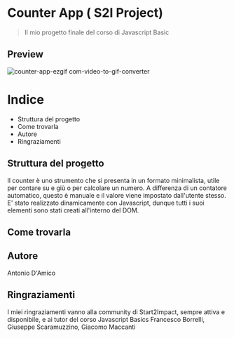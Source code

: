 # Counter App ( S2I Project)

> Il mio progetto finale del corso di Javascript Basic

## Preview

![counter-app-ezgif com-video-to-gif-converter](https://github.com/user-attachments/assets/00b7d935-7162-4171-9e57-09046f0c8b51)


# Indice
- Struttura del progetto  
- Come trovarla  
- Autore  
- Ringraziamenti  
## Struttura del progetto

Il counter è uno strumento che si presenta in un formato minimalista, utile per contare su e giù o per calcolare un numero. A differenza di un contatore automatico, questo è manuale e il valore viene impostato dall'utente stesso.
E' stato realizzato dinamicamente con Javascript, dunque tutti i suoi elementi sono stati creati all'interno del DOM. 

## Come trovarla


## Autore

Antonio D'Amico

## Ringraziamenti

I miei ringraziamenti vanno alla community di Start2Impact, sempre attiva e disponibile, e ai tutor del corso Javascript Basics Francesco Borrelli, Giuseppe Scaramuzzino, Giacomo Maccanti
